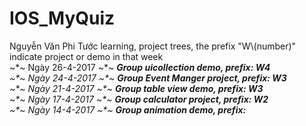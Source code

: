 # IOS_MyQuiz
Nguyễn Văn Phi Tước learning, project trees, the prefix "W\\(number)" indicate project or demo in that week <br>
~*~ Ngày 26-4-2017 ~*~ 
<i> <b> Group uicollection demo, prefix: W4</b><i><br>
~*~ Ngày 24-4-2017 ~*~ 
<i> <b>Group Event Manger project, prefix: W3</b></i> <br>
~*~ Ngày 21-4-2017 ~*~ 
<i> <b> Group table view demo, prefix: W3</b></i> <br>
~*~ Ngày 17-4-2017 ~*~ 
<i><b>Group calculator project, prefix: W2</b></i><br>
~*~ Ngày 14-4-2017 ~*~
<i> <b> Group animation demo, prefix: </b><i> <br>

